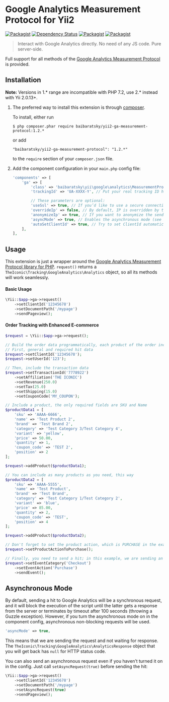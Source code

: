 Google Analytics Measurement Protocol for Yii2
==============================================

[![Packagist](https://img.shields.io/packagist/l/baibaratsky/yii2-ga-measurement-protocol.svg)](https://github.com/baibaratsky/yii2-ga-measurement-protocol/blob/master/LICENSE.md)
[![Dependency Status](https://www.versioneye.com/user/projects/559663cd6166340022000002/badge.svg?style=flat)](https://www.versioneye.com/user/projects/559663cd6166340022000002)
[![Packagist](https://img.shields.io/packagist/v/baibaratsky/yii2-ga-measurement-protocol.svg)](https://packagist.org/packages/baibaratsky/yii2-ga-measurement-protocol)
[![Packagist](https://img.shields.io/packagist/dt/baibaratsky/yii2-ga-measurement-protocol.svg)](https://packagist.org/packages/baibaratsky/yii2-ga-measurement-protocol)

>Interact with Google Analytics directly. No need of any JS code. Pure server-side.

Full support for all methods of the
[Google Analytics Measurement Protocol](https://developers.google.com/analytics/devguides/collection/protocol/v1/)
is provided.


Installation
------------

**Note:** Versions in 1.* range are incompatible with PHP 7.2, use 2.* instead with Yii 2.0.13+.

1. The preferred way to install this extension is through [composer](http://getcomposer.org/download/).

   To install, either run
   ```
   $ php composer.phar require baibaratsky/yii2-ga-measurement-protocol:1.2.*
   ```
   or add
   ```
   "baibaratsky/yii2-ga-measurement-protocol": "1.2.*"
   ```
   to the `require` section of your `composer.json` file.

1. Add the component configuration in your `main.php` config file:
   ```php
   'components' => [
       'ga' => [
           'class' => 'baibaratsky\yii\google\analytics\MeasurementProtocol',
           'trackingId' => 'UA-XXXX-Y', // Put your real tracking ID here

           // These parameters are optional:
           'useSsl' => true, // If you’d like to use a secure connection to Google servers
           'overrideIp' => false, // By default, IP is overridden by the user’s one, but you can disable this
           'anonymizeIp' => true, // If you want to anonymize the sender’s IP address
           'asyncMode' => true, // Enables the asynchronous mode (see below)
           'autoSetClientId' => true, // Try to set ClientId automatically from the “ga_” cookie (disabled by default)
       ],
   ],
   ```


Usage
-----
This extension is just a wrapper around the
[Google Analytics Measurement Protocol library for PHP](https://github.com/theiconic/php-ga-measurement-protocol).
`request()` returns a `TheIconic\Tracking\GoogleAnalytics\Analytics` object, so all its methods will work seamlessly.

#### Basic Usage
```php
\Yii::$app->ga->request()
    ->setClientId('12345678')
    ->setDocumentPath('/mypage')
    ->sendPageview();
```

#### Order Tracking with Enhanced E-commerce

```php
$request = \Yii::$app->ga->request();

// Build the order data programmatically, each product of the order included in the payload
// First, general and required hit data
$request->setClientId('12345678');
$request->setUserId('123');

// Then, include the transaction data
$request->setTransactionId('7778922')
    ->setAffiliation('THE ICONIC')
    ->setRevenue(250.0)
    ->setTax(25.0)
    ->setShipping(15.0)
    ->setCouponCode('MY_COUPON');

// Include a product, the only required fields are SKU and Name
$productData1 = [
    'sku' => 'AAAA-6666',
    'name' => 'Test Product 2',
    'brand' => 'Test Brand 2',
    'category' => 'Test Category 3/Test Category 4',
    'variant' => 'yellow',
    'price' => 50.00,
    'quantity' => 1,
    'coupon_code' => 'TEST 2',
    'position' => 2
];

$request->addProduct($productData1);

// You can include as many products as you need, this way
$productData2 = [
    'sku' => 'AAAA-5555',
    'name' => 'Test Product',
    'brand' => 'Test Brand',
    'category' => 'Test Category 1/Test Category 2',
    'variant' => 'blue',
    'price' => 85.00,
    'quantity' => 2,
    'coupon_code' => 'TEST',
    'position' => 4
];

$request->addProduct($productData2);

// Don't forget to set the product action, which is PURCHASE in the example below
$request->setProductActionToPurchase();

// Finally, you need to send a hit; in this example, we are sending an Event
$request->setEventCategory('Checkout')
    ->setEventAction('Purchase')
    ->sendEvent();
```


Asynchronous Mode
-----------------
By default, sending a hit to Google Analytics will be a synchronous request, and it will block the execution of
the script until the latter gets a response from the server or terminates by timeout after 100 seconds (throwing a Guzzle exception).
However, if you turn the asynchronous mode on in the component config, asynchronous non-blocking requests will be used.
```php
'asyncMode' => true,
```
This means that we are sending the request and not waiting for response.
The `TheIconic\Tracking\GoogleAnalytics\AnalyticsResponse` object that you will get back has `null` for HTTP status code.

You can also send an asynchronous request even if you haven’t turned it on in the config. Just call `setAsyncRequest(true)`
before sending the hit:
```php
\Yii::$app->ga->request()
    ->setClientId('12345678')
    ->setDocumentPath('/mypage')
    ->setAsyncRequest(true)
    ->sendPageview();
```

